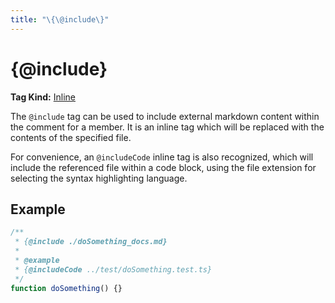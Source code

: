 ```yaml
---
title: "\{\@include\}"
---
```


# \{\@include\}

**Tag Kind:** [Inline](../tags.md#Inline-Tags)

The `@include` tag can be used to include external markdown content within
the comment for a member. It is an inline tag which will be replaced with the
contents of the specified file.

For convenience, an `@includeCode` inline tag is also recognized, which will
include the referenced file within a code block, using the file extension for
selecting the syntax highlighting language.

## Example

```js
/**
 * {@include ./doSomething_docs.md}
 *
 * @example
 * {@includeCode ../test/doSomething.test.ts}
 */
function doSomething() {}
```
